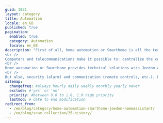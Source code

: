 ```yaml
---
guid: 1031
layout: category
title: Automation
locale: en_GB
published: true
pagination:
  enabled: true
  category: Automation
  locale: en_GB
description: "First of all, home automation or Smarthome is all the techniques of electronics, building physics and home automation, based on, Jeedom or Homeassistant. They make it possible to centralize the control of the various components. Home and business, (heating, shutters and garage door or entrance gate, electrical outlets, etc.).
<br />
Computers and telecommunications make it possible to: centralize the control of the various components. Home and business, (heating, shutters and garage door or entrance gate, electrical outlets, etc.).
<br />
Home automation or Smarthome provides technical solutions with Jeedom and Homeassistant. To meet comfort needs (energy management, there is also the optimization of lighting and heating comfort).
<br />
But also, security (alarm) and communication (remote controls, etc.). Found in homes, hotels and public places, etc...."
sitemap:
  changefreq: #always hourly daily weekly monthly yearly never
  exclude: #'yes' or 'no'
  priority: #between 0.0 to 1.0, 1.0 high priority
  lastmod: # date to end modification
redirect_from: 
  - /en/blog/category/home-automation-smarthome-jeedom-homeassistant/
  - /en/blog/snax_collection/25-history/
---
```

